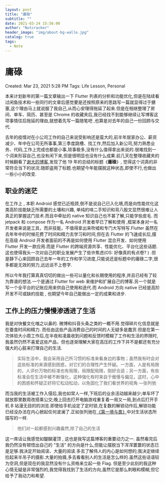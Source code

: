 ```yaml
---
layout: post
title: "庸碌"
subtitle: ""
date: 2021-03-24 15:56:00
author: "Nutcracker"
header_image: "img/about-bg-walle.jpg"
catalog: true
tags:
  - Note
---
```




# 庸碌

Created: Mar 23, 2021 5:28 PM
Tags: Life Lesson, Personal

本来计划新年的第一篇文章输出一下 Flutter 列表的分析和功能优化,但是在陆续看过闲鱼技术和一些同行的文章后感觉要是还按照原来的思路写一篇就显得过于搪塞,这个理由马上就说服了我自己,从而心安理得拖延了起来.但是在相继整理了房间、单车、简历、甚至是 Chrome 的收藏夹后,我已经找不到能够继续让写博客这项事情往后拖延的理由,就想着先写一篇随笔吧 ,也算是对去年的自己一份回顾与交代.

去年的疫情对在小公司工作的自己来说受影响还是蛮大的,前半年居家办公、薪资减少、年中在公司无所事事,第三季度跳槽、找工作,然后加入新公司,努力熟悉业务、代码,工作上完成也都是小事,琐事极多,没有什么值得拿出来说的.很难找到一个词来形容自己,也没有闲下来,但是很明显也没有什么成果.前几天在整理收藏夹的时候翻看了[谢大的博客](https://yihui.org/),发现了他 19 年的总结的标题《**庸碌**》, 觉得这个词真的非常符合当下的状况.随即盗用了标题.也期望今年能摆脱这种状态,即使不行,也做出一些小小的改变.

## 职业的迷茫

在工作上 , 本职 Android 感觉已近瓶颈,倒不是说自己已入化境,而是向性能优化这类高阶技能缺乏所需要的土壤和兴趣, 单纯的啃二手知识和背八股文显然很难让人真正的掌握这门技术.而且中牵扯的 native 知识自己也不甚了解,只能学些皮毛. 而 jetpack 和 compose 作为一名 Android 开发者早已了解和使用 ,框架本身对一名开发者来说是工具，而非技能，不值得拿出来吹嘘和专门大写特写.Flutter 虽然在去年年中的时候花费了时间和精力去学习和时间,但在去 Flutter 的飞速成长后,摆在高级 Android 开发者面前的不再是如何使用 Flutter 混合开发、如何使用 Flutter 开发一款应用.而是 Flutter 的跨端资源共享、性能优化、平台化这些话题.这也使得我头一次对自己的职业发展产生了些许焦虑(OS: 好像真的有点卷? ) .但是静下心来回顾自己去年一年的工作和学习进度,只能说还是标题中的庸碌二字,很多都是无效的努力,远远谈不上卷字.

所以今年我打算真真切切的做出一些可以量化和长期使用的程序,并且已经有了较为靠谱的想法.一个是通过 Flutter for web 来维护和扩展自己的博客.另一个就是写一个全平台的记账应用来供自己使用和迭代.而 Android 方向 native 已经是高阶开发不可或缺的技能 , 也期望今年自己能做出一定的成果和进步.

## 工作上的压力慢慢渗透进了生活

我是对快餐文化嗤之以鼻的. 微博和抖音头条之类的一概不用.觉得碎片化信息就是在蚕食时间和精力. 而任由这些产品消费自己的时间的人无疑多是蠢货.但是在第一次体验大小周工作后,在半夜和凌晨收到问题和反馈时模糊了工作和生活的界限时,我虽然仍然不喜爱这些产品，但也逐渐理解大家在高压的工作下并不是都还有充分强大的心脏来打理自己的生活.

> 实际生活中，我会采用自己所习惯的标准来看身边的事物；虽然我有时会对这些标准的来源感到困惑，对它们的合理性产生怀疑。一方面，人是有局限的，人评价万物的标准也有局限，局限配局限，刚好合适；另一方面，有些标准会在生活中被不断强化，这种强化有时来自于傲慢与偏见，这时，心中的困惑和怀疑正好将它松动松动，以免固化了我们看世界的视角                                   —张列弛

而当我的生活被工作入侵后,我也如常人一样,下班后的业余活动越来越少;单车坏了就放那里数周改搭乘公交;晚上回去打开电脑游戏重复着一局又一局,到点后打开手机 B 站漫无目的的浏览.即使给手机设定了定时锁,在复数的解锁动作后,解锁功能已经没办法在内心掀起任何波澜了.正如张列驰在[《第一境与畏》](https://www.liechi.org/cn/2019/09/jinganfeel/)中对生活状态所描写的一样.

> 他们对一起都感到兴趣盎然,除了自己的生活

这一席话让我感觉如醍醐灌顶 , 这也是我写这篇博客的重要动力之一. 虽然看完后我仍然没有顿悟出自己的 "生活" 的方向是什么,但能让摆脱当下浑浑噩噩的状态已是足够.我决定开始阅读、大量的阅读.多去了解伟人的内心是如何想的;我决定继续捡起来半吊子的摄影.大量的拍摄,多去看看别人的生活是怎么样的.虽然这些话语较为空洞,但是现在的我显然没有什么资格来立起一些 Flag. 但是至少此刻的我这种心情无疑是非常强烈的,我觉得我找到了生活的方向,虽然它是那么刺眼和模糊,但它给予了我动力和希望.
